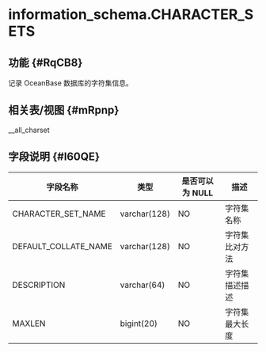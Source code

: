 information_schema.CHARACTER_SETS 
======================================================



功能 {#RqCB8}
-----------

记录 OceanBase 数据库的字符集信息。

相关表/视图 {#mRpnp}
---------------

__all_charset

字段说明 {#l60QE}
-------------



|       **字段名称**       |    **类型**    | **是否可以为 NULL** | **描述**  |
|----------------------|--------------|----------------|---------|
| CHARACTER_SET_NAME   | varchar(128) | NO             | 字符集名称   |
| DEFAULT_COLLATE_NAME | varchar(128) | NO             | 字符集比对方法 |
| DESCRIPTION          | varchar(64)  | NO             | 字符集描述描述 |
| MAXLEN               | bigint(20)   | NO             | 字符集最大长度 |


